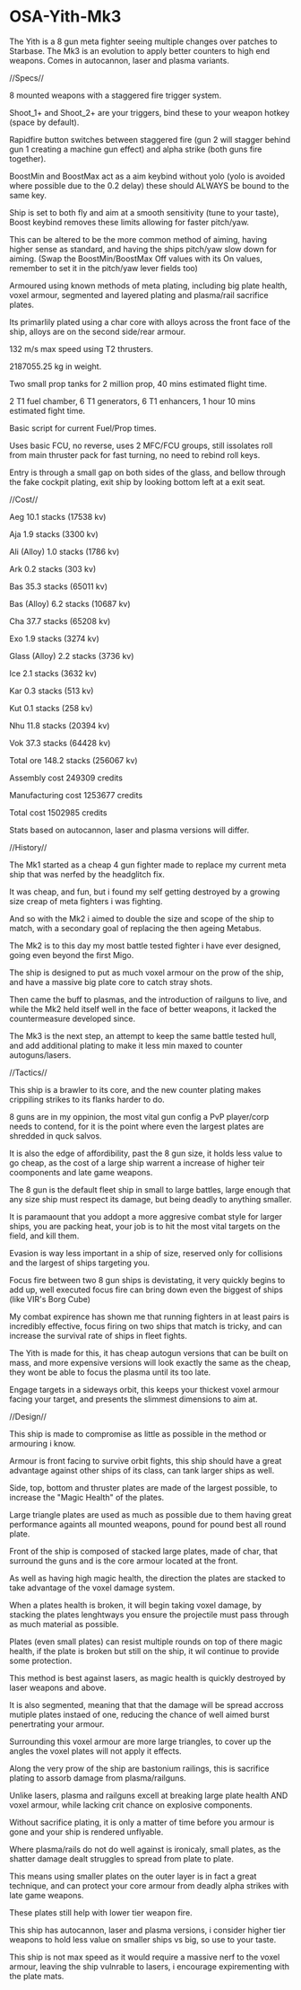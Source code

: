 # OSA-Yith-Mk3
The Yith is a 8 gun meta fighter seeing multiple changes over patches to Starbase. The Mk3 is an evolution to apply better counters to high end weapons. Comes in autocannon, laser and plasma variants.


//Specs//


8 mounted weapons with a staggered fire trigger system.

Shoot_1+ and Shoot_2+ are your triggers, bind these to your weapon hotkey (space by default).

Rapidfire button switches between staggered fire (gun 2 will stagger behind gun 1 creating a machine gun effect) and alpha strike (both guns fire together).

BoostMin and BoostMax act as a aim keybind without yolo (yolo is avoided where possible due to the 0.2 delay) these should ALWAYS be bound to the same key.

Ship is set to both fly and aim at a smooth sensitivity (tune to your taste), Boost keybind removes these limits allowing for faster pitch/yaw.

This can be altered to be the more common method of aiming, having higher sense as standard, and having the ships pitch/yaw slow down for aiming.
(Swap the BoostMin/BoostMax Off values with its On values, remember to set it in the pitch/yaw lever fields too)

Armoured using known methods of meta plating, including big plate health, voxel armour, segmented and layered plating and plasma/rail sacrifice plates.

Its primarlily plated using a char core with alloys across the front face of the ship, alloys are on the second side/rear armour.

132 m/s max speed using T2 thrusters.

2187055.25 kg in weight.

Two small prop tanks for 2 million prop, 40 mins estimated flight time.

2 T1 fuel chamber, 6 T1 generators, 6 T1 enhancers, 1 hour 10 mins estimated fight time.

Basic script for current Fuel/Prop times.

Uses basic FCU, no reverse, uses 2 MFC/FCU groups, still issolates roll from main thruster pack for fast turning, no need to rebind roll keys.

Entry is through a small gap on both sides of the glass, and bellow through the fake cockpit plating, exit ship by looking bottom left at a exit seat.



//Cost//


Aeg 10.1 stacks (17538 kv)

Aja 1.9 stacks (3300 kv)

Ali (Alloy) 1.0 stacks (1786 kv)

Ark 0.2 stacks (303 kv)

Bas 35.3 stacks (65011 kv)

Bas (Alloy) 6.2 stacks (10687 kv)

Cha 37.7 stacks (65208 kv)

Exo 1.9 stacks (3274 kv)

Glass (Alloy) 2.2 stacks (3736 kv)

Ice 2.1 stacks (3632 kv)

Kar 0.3 stacks (513 kv)

Kut 0.1 stacks (258 kv)

Nhu 11.8 stacks (20394 kv)

Vok 37.3 stacks (64428 kv)

Total ore 148.2 stacks (256067 kv)

Assembly cost 249309 credits

Manufacturing cost 1253677 credits

Total cost 1502985 credits

Stats based on autocannon, laser and plasma versions will differ.


//History//


The Mk1 started as a cheap 4 gun fighter made to replace my current meta ship that was nerfed by the headglitch fix.

It was cheap, and fun, but i found my self getting destroyed by a growing size creap of meta fighters i was fighting.

And so with the Mk2 i aimed to double the size and scope of the ship to match, with a secondary goal of replacing the then ageing Metabus.

The Mk2 is to this day my most battle tested fighter i have ever designed, going even beyond the first Migo.

The ship is designed to put as much voxel armour on the prow of the ship, and have a massive big plate core to catch stray shots.

Then came the buff to plasmas, and the introduction of railguns to live, and while the Mk2 held itself well in the face of better weapons, it lacked the countermeasure developed since.

The Mk3 is the next step, an attempt to keep the same battle tested hull, and add additional plating to make it less min maxed to counter autoguns/lasers.


//Tactics//


This ship is a brawler to its core, and the new counter plating makes crippiling strikes to its flanks harder to do.

8 guns are in my oppinion, the most vital gun config a PvP player/corp needs to contend, for it is the point where even the largest plates are shredded in quck salvos.

It is also the edge of affordibility, past the 8 gun size, it holds less value to go cheap, as the cost of a large ship warrent a increase of higher teir coomponents and late game weapons.

The 8 gun is the default fleet ship in small to large battles, large enough that any size ship must respect its damage, but being deadly to anything smaller.

It is paramaount that you addopt a more aggresive combat style for larger ships, you are packing heat, your job is to hit the most vital targets on the field, and kill them.

Evasion is way less important in a ship of size, reserved only for collisions and the largest of ships targeting you.

Focus fire between two 8 gun ships is devistating, it very quickly begins to add up, well executed focus fire can bring down even the biggest of ships (like VIR's Borg Cube)

My combat expirence has shown me that running fighters in at least pairs is incredibly effective, focus firing on two ships that match is tricky, and can increase the survival rate of ships in fleet fights.

The Yith is made for this, it has cheap autogun versions that can be built on mass, and more expensive versions will look exactly the same as the cheap, they wont be able to focus the plasma until its too late.

Engage targets in a sideways orbit, this keeps your thickest voxel armour facing your target, and presents the slimmest dimensions to aim at.


//Design//


This ship is made to compromise as little as possible in the method or armouring i know.

Armour is front facing to survive orbit fights, this ship should have a great advantage against other ships of its class, can tank larger ships as well.

Side, top, bottom and thruster plates are made of the largest possible, to increase the "Magic Health" of the plates.

Large triangle plates are used as much as possible due to them having great performance againts all mounted weapons, pound for pound best all round plate.

Front of the ship is composed of stacked large plates, made of char, that surround the guns and is the core armour located at the front.

As well as having high magic health, the direction the plates are stacked to take advantage of the voxel damage system.

When a plates health is broken, it will begin taking voxel damage, by stacking the plates lenghtways you ensure the projectile must pass through as much material as possible.

Plates (even small plates) can resist multiple rounds on top of there magic health, if the plate is broken but still on the ship, it wil continue to provide some protection.

This method is best against lasers, as magic health is quickly destroyed by laser weapons and above.

It is also segmented, meaning that that the damage will be spread accross mutiple plates instaed of one, reducing the chance of well aimed burst penertrating your armour.

Surrounding this voxel armour are more large triangles, to cover up the angles the voxel plates will not apply it effects.

Along the very prow of the ship are bastonium railings, this is sacrifice plating to assorb damage from plasma/railguns.

Unlike lasers, plasma and railguns excell at breaking large plate health AND voxel armour, while lacking crit chance on explosive components.

Without sacrifice plating, it is only a matter of time before you armour is gone and your ship is rendered unflyable.

Where plasma/rails do not do well against is ironicaly, small plates, as the shatter damage dealt struggles to spread from plate to plate.

This means using smaller plates on the outer layer is in fact a great technique, and can protect your core armour from deadly alpha strikes with late game weapons.

These plates still help with lower tier weapon fire.

This ship has autocannon, laser and plasma versions, i consider higher tier weapons to hold less value on smaller ships vs big, so use to your taste.

This ship is not max speed as it would require a massive nerf to the voxel armour, leaving the ship vulnrable to lasers, i encourage expirementing with the plate mats.
